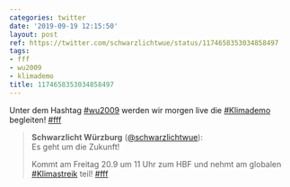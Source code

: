 ```yaml
---
categories: twitter
date: '2019-09-19 12:15:50'
layout: post
ref: https://twitter.com/schwarzlichtwue/status/1174658353034858497
tags:
- fff
- wu2009
- klimademo
title: 1174658353034858497
---
```

Unter dem Hashtag [#wu2009](/t/wu2009) werden wir morgen live die [#Klimademo](/t/klimademo) begleiten! [#fff](/t/fff)
> <b>Schwarzlicht Würzburg</b> ([@schwarzlichtwue](https://twitter.com/schwarzlichtwue)):  
>Es geht um die Zukunft!  
>  
>Kommt am Freitag 20.9 um 11 Uhr zum HBF und nehmt am globalen [#Klimastreik](/t/klimastreik) teil! [#fff](/t/fff)  

